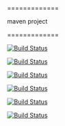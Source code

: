 =============

maven project

=============

[![Build Status](http://adminlogs.ddns.net:8080/buildStatus/icon?job=instavote%2Fworker-build&style=plastic)](http://adminlogs.ddns.net:8080/job/instavote/job/worker-build/)

[![Build Status](http://adminlogs.ddns.net:8080/buildStatus/icon?job=instavote%2Fworker-build&style=flat)](http://adminlogs.ddns.net:8080/job/instavote/job/worker-build/)

[![Build Status](http://adminlogs.ddns.net:8080/buildStatus/icon?job=instavote%2Fworker-build&style=flat-square)](http://adminlogs.ddns.net:8080/job/instavote/job/worker-build/)



[![Build Status](http://adminlogs.ddns.net:8080/buildStatus/icon?job=instavote%2Fworker-test&style=plastic)](http://adminlogs.ddns.net:8080/job/instavote/job/worker-test/)

[![Build Status](http://adminlogs.ddns.net:8080/buildStatus/icon?job=instavote%2Fworker-test&style=flat)](http://adminlogs.ddns.net:8080/job/instavote/job/worker-test/)

[![Build Status](http://adminlogs.ddns.net:8080/buildStatus/icon?job=instavote%2Fworker-test&style=flat-square)](http://adminlogs.ddns.net:8080/job/instavote/job/worker-test/)






